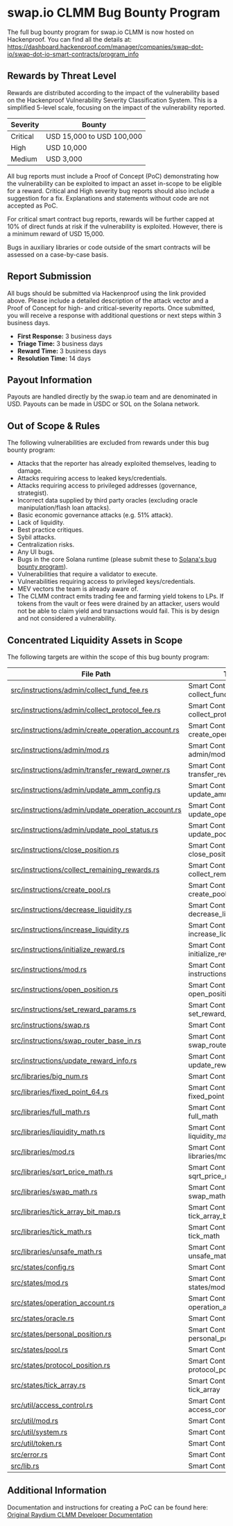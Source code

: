 # swap.io CLMM Bug Bounty Program

The full bug bounty program for swap.io CLMM is now hosted on Hackenproof. You can find all the details at:  
https://dashboard.hackenproof.com/manager/companies/swap-dot-io/swap-dot-io-smart-contracts/program_info

## Rewards by Threat Level

Rewards are distributed according to the impact of the vulnerability based on the Hackenproof Vulnerability Severity Classification System. This is a simplified 5-level scale, focusing on the impact of the vulnerability reported.

| Severity | Bounty                         |
| -------- | ------------------------------ |
| Critical | USD 15,000 to USD 100,000      |
| High     | USD 10,000                     |
| Medium   | USD 3,000                      |

All bug reports must include a Proof of Concept (PoC) demonstrating how the vulnerability can be exploited to impact an asset in-scope to be eligible for a reward. Critical and High severity bug reports should also include a suggestion for a fix. Explanations and statements without code are not accepted as PoC.

For critical smart contract bug reports, rewards will be further capped at 10% of direct funds at risk if the vulnerability is exploited. However, there is a minimum reward of USD 15,000.

Bugs in auxiliary libraries or code outside of the smart contracts will be assessed on a case-by-case basis.

## Report Submission

All bugs should be submitted via Hackenproof using the link provided above. Please include a detailed description of the attack vector and a Proof of Concept for high- and critical-severity reports. Once submitted, you will receive a response with additional questions or next steps within 3 business days.

- **First Response:** 3 business days  
- **Triage Time:** 3 business days  
- **Reward Time:** 3 business days  
- **Resolution Time:** 14 days

## Payout Information

Payouts are handled directly by the swap.io team and are denominated in USD. Payouts can be made in USDC or SOL on the Solana network.

## Out of Scope & Rules

The following vulnerabilities are excluded from rewards under this bug bounty program:

- Attacks that the reporter has already exploited themselves, leading to damage.
- Attacks requiring access to leaked keys/credentials.
- Attacks requiring access to privileged addresses (governance, strategist).
- Incorrect data supplied by third party oracles (excluding oracle manipulation/flash loan attacks).
- Basic economic governance attacks (e.g. 51% attack).
- Lack of liquidity.
- Best practice critiques.
- Sybil attacks.
- Centralization risks.
- Any UI bugs.
- Bugs in the core Solana runtime (please submit these to [Solana's bug bounty program](https://github.com/solana-labs/solana/security/policy)).
- Vulnerabilities that require a validator to execute.
- Vulnerabilities requiring access to privileged keys/credentials.
- MEV vectors the team is already aware of.
- The CLMM contract emits trading fee and farming yield tokens to LPs. If tokens from the vault or fees were drained by an attacker, users would not be able to claim yield and transactions would fail. This is by design and not considered a vulnerability.

## Concentrated Liquidity Assets in Scope

The following targets are within the scope of this bug bounty program:

| File Path                                                                                                                   | Type                                       |
| --------------------------------------------------------------------------------------------------------------------------- | ------------------------------------------ |
| [src/instructions/admin/collect_fund_fee.rs](https://github.com/swap-dot-io/swap-io-clmm/blob/master/programs/amm/src/instructions/admin/collect_fund_fee.rs)         | Smart Contract - collect_fund_fee          |
| [src/instructions/admin/collect_protocol_fee.rs](https://github.com/swap-dot-io/swap-io-clmm/blob/master/programs/amm/src/instructions/admin/collect_protocol_fee.rs)     | Smart Contract - collect_protocol_fee      |
| [src/instructions/admin/create_operation_account.rs](https://github.com/swap-dot-io/swap-io-clmm/blob/master/programs/amm/src/instructions/admin/create_operation_account.rs) | Smart Contract - create_operation_account  |
| [src/instructions/admin/mod.rs](https://github.com/swap-dot-io/swap-io-clmm/blob/master/programs/amm/src/instructions/admin/mod.rs)                      | Smart Contract - admin/mod                 |
| [src/instructions/admin/transfer_reward_owner.rs](https://github.com/swap-dot-io/swap-io-clmm/blob/master/programs/amm/src/instructions/admin/transfer_reward_owner.rs)    | Smart Contract - transfer_reward_owner     |
| [src/instructions/admin/update_amm_config.rs](https://github.com/swap-dot-io/swap-io-clmm/blob/master/programs/amm/src/instructions/admin/update_amm_config.rs)        | Smart Contract - update_amm_config         |
| [src/instructions/admin/update_operation_account.rs](https://github.com/swap-dot-io/swap-io-clmm/blob/master/programs/amm/src/instructions/admin/update_operation_account.rs) | Smart Contract - update_operation_account  |
| [src/instructions/admin/update_pool_status.rs](https://github.com/swap-dot-io/swap-io-clmm/blob/master/programs/amm/src/instructions/admin/update_pool_status.rs)       | Smart Contract - update_pool_status        |
| [src/instructions/close_position.rs](https://github.com/swap-dot-io/swap-io-clmm/blob/master/programs/amm/src/instructions/close_position.rs)                 | Smart Contract - close_position            |
| [src/instructions/collect_remaining_rewards.rs](https://github.com/swap-dot-io/swap-io-clmm/blob/master/programs/amm/src/instructions/collect_remaining_rewards.rs)      | Smart Contract - collect_remaining_rewards |
| [src/instructions/create_pool.rs](https://github.com/swap-dot-io/swap-io-clmm/blob/master/programs/amm/src/instructions/create_pool.rs)                    | Smart Contract - create_pool               |
| [src/instructions/decrease_liquidity.rs](https://github.com/swap-dot-io/swap-io-clmm/blob/master/programs/amm/src/instructions/decrease_liquidity.rs)             | Smart Contract - decrease_liquidity        |
| [src/instructions/increase_liquidity.rs](https://github.com/swap-dot-io/swap-io-clmm/blob/master/programs/amm/src/instructions/increase_liquidity.rs)             | Smart Contract - increase_liquidity        |
| [src/instructions/initialize_reward.rs](https://github.com/swap-dot-io/swap-io-clmm/blob/master/programs/amm/src/instructions/initialize_reward.rs)              | Smart Contract - initialize_reward         |
| [src/instructions/mod.rs](https://github.com/swap-dot-io/swap-io-clmm/blob/master/programs/amm/src/instructions/mod.rs)                            | Smart Contract - instructions/mod          |
| [src/instructions/open_position.rs](https://github.com/swap-dot-io/swap-io-clmm/blob/master/programs/amm/src/instructions/open_position.rs)                  | Smart Contract - open_position             |
| [src/instructions/set_reward_params.rs](https://github.com/swap-dot-io/swap-io-clmm/blob/master/programs/amm/src/instructions/set_reward_params.rs)              | Smart Contract - set_reward_params         |
| [src/instructions/swap.rs](https://github.com/swap-dot-io/swap-io-clmm/blob/master/programs/amm/src/instructions/swap.rs)                           | Smart Contract - swap                      |
| [src/instructions/swap_router_base_in.rs](https://github.com/swap-dot-io/swap-io-clmm/blob/master/programs/amm/src/instructions/swap_router_base_in.rs)            | Smart Contract - swap_router_base_in       |
| [src/instructions/update_reward_info.rs](https://github.com/swap-dot-io/swap-io-clmm/blob/master/programs/amm/src/instructions/update_reward_info.rs)             | Smart Contract - update_reward_info        |
| [src/libraries/big_num.rs](https://github.com/swap-dot-io/swap-io-clmm/blob/master/programs/amm/src/libraries/big_num.rs)                           | Smart Contract - big_num                   |
| [src/libraries/fixed_point_64.rs](https://github.com/swap-dot-io/swap-io-clmm/blob/master/programs/amm/src/libraries/fixed_point_64.rs)                    | Smart Contract - fixed_point               |
| [src/libraries/full_math.rs](https://github.com/swap-dot-io/swap-io-clmm/blob/master/programs/amm/src/libraries/full_math.rs)                         | Smart Contract - full_math                 |
| [src/libraries/liquidity_math.rs](https://github.com/swap-dot-io/swap-io-clmm/blob/master/programs/amm/src/libraries/liquidity_math.rs)                    | Smart Contract - liquidity_math            |
| [src/libraries/mod.rs](https://github.com/swap-dot-io/swap-io-clmm/blob/master/programs/amm/src/libraries/mod.rs)                               | Smart Contract - libraries/mod             |
| [src/libraries/sqrt_price_math.rs](https://github.com/swap-dot-io/swap-io-clmm/blob/master/programs/amm/src/libraries/sqrt_price_math.rs)                   | Smart Contract - sqrt_price_math           |
| [src/libraries/swap_math.rs](https://github.com/swap-dot-io/swap-io-clmm/blob/master/programs/amm/src/libraries/swap_math.rs)                         | Smart Contract - swap_math                 |
| [src/libraries/tick_array_bit_map.rs](https://github.com/swap-dot-io/swap-io-clmm/blob/master/programs/amm/src/libraries/tick_array_bit_map.rs)                | Smart Contract - tick_array_bit_map        |
| [src/libraries/tick_math.rs](https://github.com/swap-dot-io/swap-io-clmm/blob/master/programs/amm/src/libraries/tick_math.rs)                         | Smart Contract - tick_math                 |
| [src/libraries/unsafe_math.rs](https://github.com/swap-dot-io/swap-io-clmm/blob/master/programs/amm/src/libraries/unsafe_math.rs)                       | Smart Contract - unsafe_math               |
| [src/states/config.rs](https://github.com/swap-dot-io/swap-io-clmm/blob/master/programs/amm/src/states/config.rs)                               | Smart Contract - config                    |
| [src/states/mod.rs](https://github.com/swap-dot-io/swap-io-clmm/blob/master/programs/amm/src/states/mod.rs)                                  | Smart Contract - states/mod                |
| [src/states/operation_account.rs](https://github.com/swap-dot-io/swap-io-clmm/blob/master/programs/amm/src/states/operation_account.rs)                    | Smart Contract - operation_account         |
| [src/states/oracle.rs](https://github.com/swap-dot-io/swap-io-clmm/blob/master/programs/amm/src/states/oracle.rs)                               | Smart Contract - oracle                    |
| [src/states/personal_position.rs](https://github.com/swap-dot-io/swap-io-clmm/blob/master/programs/amm/src/states/personal_position.rs)                    | Smart Contract - personal_position         |
| [src/states/pool.rs](https://github.com/swap-dot-io/swap-io-clmm/blob/master/programs/amm/src/states/pool.rs)                                 | Smart Contract - pool                      |
| [src/states/protocol_position.rs](https://github.com/swap-dot-io/swap-io-clmm/blob/master/programs/amm/src/states/protocol_position.rs)                    | Smart Contract - protocol_position         |
| [src/states/tick_array.rs](https://github.com/swap-dot-io/swap-io-clmm/blob/master/programs/amm/src/states/tick_array.rs)                           | Smart Contract - tick_array                |
| [src/util/access_control.rs](https://github.com/swap-dot-io/swap-io-clmm/blob/master/programs/amm/src/util/access_control.rs)                         | Smart Contract - access_control            |
| [src/util/mod.rs](https://github.com/swap-dot-io/swap-io-clmm/blob/master/programs/amm/src/util/mod.rs)                                    | Smart Contract - util/mod                  |
| [src/util/system.rs](https://github.com/swap-dot-io/swap-io-clmm/blob/master/programs/amm/src/util/system.rs)                                 | Smart Contract - system                    |
| [src/util/token.rs](https://github.com/swap-dot-io/swap-io-clmm/blob/master/programs/amm/src/util/token.rs)                                  | Smart Contract - token                     |
| [src/error.rs](https://github.com/swap-dot-io/swap-io-clmm/blob/master/programs/amm/src/error.rs)                                       | Smart Contract - error                     |
| [src/lib.rs](https://github.com/swap-dot-io/swap-io-clmm/blob/master/programs/amm/src/lib.rs)                                         | Smart Contract - lib                       |


## Additional Information

Documentation and instructions for creating a PoC can be found here:  
[Original Raydium CLMM Developer Documentation](https://github.com/raydium-io/raydium-docs/blob/master/dev-resources/raydium-clmm-dev-doc.pdf)
